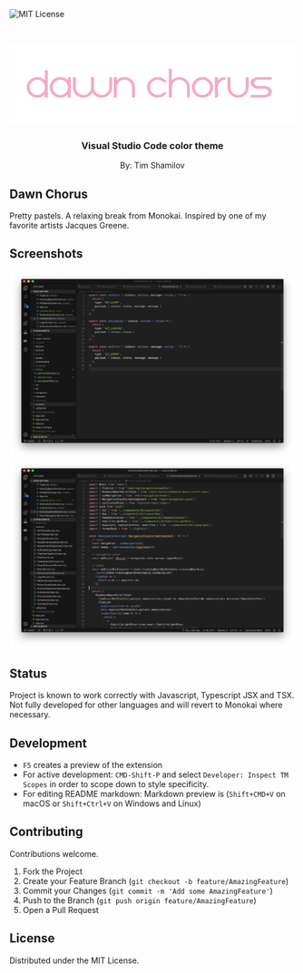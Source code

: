 <!-- PROJECT SHIELDS -->
<!--
*** I'm using markdown "reference style" links for readability.
*** Reference links are enclosed in brackets [ ] instead of parentheses ( ).
*** See the bottom of this document for the declaration of the reference variables
*** for contributors-url, forks-url, etc. This is an optional, concise syntax you may use.
*** https://www.markdownguide.org/basic-syntax/#reference-style-links
-->

![MIT License][license-shield]

<!-- PROJECT LOGO -->
<br />
<p align="center">
  <a href="#">
    <img src="https://raw.githubusercontent.com/shamilovtim/dawnchorus/master/images/logo.png" alt="Logo">
  </a>

  <h3 align="center">Visual Studio Code color theme</h3>
  <p align="center">
    By: Tim Shamilov
</p>

## Dawn Chorus

Pretty pastels. A relaxing break from Monokai. Inspired by one of my favorite artists Jacques Greene.

<!-- ABOUT THE PROJECT -->

## Screenshots

![Product Name Screen Shot][product-screenshot]
![Product Name Screen Shot][product-screenshot2]

## Status

Project is known to work correctly with Javascript, Typescript JSX and TSX. Not fully developed for other languages and will revert to Monokai where necessary.

## Development

- `F5` creates a preview of the extension
- For active development: `CMD-Shift-P` and select `Developer: Inspect TM Scopes` in order to scope down to style specificity.
- For editing README markdown: Markdown preview is (`Shift+CMD+V` on macOS or `Shift+Ctrl+V` on Windows and Linux)

<!-- CONTRIBUTING -->

## Contributing

Contributions welcome.

1. Fork the Project
2. Create your Feature Branch (`git checkout -b feature/AmazingFeature`)
3. Commit your Changes (`git commit -m 'Add some AmazingFeature'`)
4. Push to the Branch (`git push origin feature/AmazingFeature`)
5. Open a Pull Request

<!-- LICENSE -->

## License

Distributed under the MIT License.

<!-- MARKDOWN LINKS & IMAGES -->
<!-- https://www.markdownguide.org/basic-syntax/#reference-style-links -->

[license-shield]: https://img.shields.io/github/license/othneildrew/Best-README-Template.svg?style=flat-square
[product-screenshot]: https://raw.githubusercontent.com/shamilovtim/dawnchorus/master/images/screenshot1.png
[product-screenshot2]: https://raw.githubusercontent.com/shamilovtim/dawnchorus/master/images/screenshot2.png
